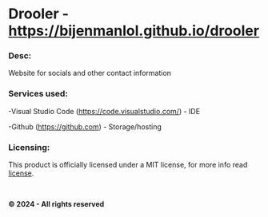 # Drooler - https://bijenmanlol.github.io/drooler

### Desc:

Website for socials and other contact information


### Services used:

-Visual Studio Code (https://code.visualstudio.com/) - IDE

-Github (https://github.com) - Storage/hosting


### Licensing:

This product is officially licensed under a MIT license, for more info read [license](https://github.com/bijenmanlol/drooler/blob/main/license).

&nbsp;

**&copy; 2024 - All rights reserved**
